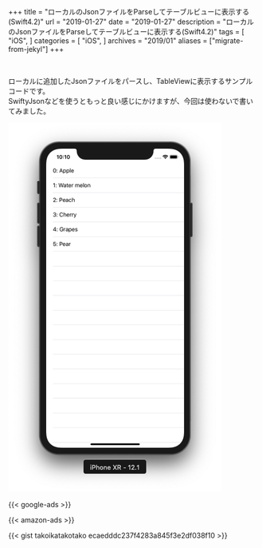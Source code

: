 +++
title = "ローカルのJsonファイルをParseしてテーブルビューに表示する(Swift4.2)"
url = "2019-01-27"
date = "2019-01-27"
description = "ローカルのJsonファイルをParseしてテーブルビューに表示する(Swift4.2)"
tags = [
    "iOS",
]
categories = [
    "iOS",
]
archives = "2019/01"
aliases = ["migrate-from-jekyl"]
+++

<br>

ローカルに追加したJsonファイルをパースし、TableViewに表示するサンプルコードです。  
SwiftyJsonなどを使うともっと良い感じにかけますが、今回は使わないで書いてみました。

![alt](1.png)

<!-- Google Ads -->
{{< google-ads >}}

<!-- Amazon Ads -->
{{< amazon-ads >}}

{{< gist takoikatakotako ecaedddc237f4283a845f3e2df038f10 >}}
